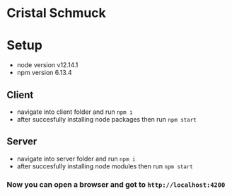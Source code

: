 # Cristal Schmuck

# Setup
- node version v12.14.1
- npm version 6.13.4

## Client
- navigate into client folder and run `npm i`
- after succesfully installing node packages then run `npm start`

## Server
- navigate into server folder and run `npm i`
- after succesfully installing node modules then run `npm start`

<!-- pagebreak -->


### Now you can open a browser and got to `http://localhost:4200`